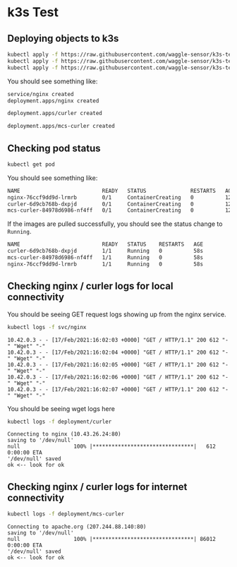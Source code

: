 # k3s Test

## Deploying objects to k3s

```sh
kubectl apply -f https://raw.githubusercontent.com/waggle-sensor/k3s-test/main/nginx.yaml
kubectl apply -f https://raw.githubusercontent.com/waggle-sensor/k3s-test/main/curler.yaml
kubectl apply -f https://raw.githubusercontent.com/waggle-sensor/k3s-test/main/mcs-curler.yaml
```

You should see something like:

```sh
service/nginx created
deployment.apps/nginx created

deployment.apps/curler created

deployment.apps/mcs-curler created

```

## Checking pod status

```sh
kubectl get pod
```

You should see something like:

```sh
NAME                          READY   STATUS              RESTARTS   AGE
nginx-76ccf9dd9d-lrmrb        0/1     ContainerCreating   0          12s
curler-6d9cb768b-dxpjd        0/1     ContainerCreating   0          12s
mcs-curler-84978d6986-nf4ff   0/1     ContainerCreating   0          12s
```

If the images are pulled successfully, you should see the status change to `Running`.

```sh
NAME                          READY   STATUS    RESTARTS   AGE
curler-6d9cb768b-dxpjd        1/1     Running   0          58s
mcs-curler-84978d6986-nf4ff   1/1     Running   0          58s
nginx-76ccf9dd9d-lrmrb        1/1     Running   0          58s
```

## Checking nginx / curler logs for local connectivity

You should be seeing GET request logs showing up from the nginx service.

```sh
kubectl logs -f svc/nginx
```

```text
10.42.0.3 - - [17/Feb/2021:16:02:03 +0000] "GET / HTTP/1.1" 200 612 "-" "Wget" "-"
10.42.0.3 - - [17/Feb/2021:16:02:04 +0000] "GET / HTTP/1.1" 200 612 "-" "Wget" "-"
10.42.0.3 - - [17/Feb/2021:16:02:05 +0000] "GET / HTTP/1.1" 200 612 "-" "Wget" "-"
10.42.0.3 - - [17/Feb/2021:16:02:06 +0000] "GET / HTTP/1.1" 200 612 "-" "Wget" "-"
10.42.0.3 - - [17/Feb/2021:16:02:07 +0000] "GET / HTTP/1.1" 200 612 "-" "Wget" "-"
```

You should be seeing wget logs here

```sh
kubectl logs -f deployment/curler
```

```text
Connecting to nginx (10.43.26.24:80)
saving to '/dev/null'
null                 100% |********************************|   612  0:00:00 ETA
'/dev/null' saved
ok <-- look for ok
```

## Checking nginx / curler logs for internet connectivity

```sh
kubectl logs -f deployment/mcs-curler
```

```text
Connecting to apache.org (207.244.88.140:80)
saving to '/dev/null'
null                 100% |********************************| 86012  0:00:00 ETA
'/dev/null' saved
ok <-- look for ok
```
